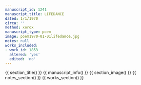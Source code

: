 ```yaml
---
manuscript_id: 1241
manuscript_title: LIFEDANCE
dated: 1/1/1970
circa: ''
method: xerox
manuscript_type: poem
image: poem1970-01-01lifedance.jpg
notes: null
works_included:
- work_id: 1853
  altered: 'yes'
  edited: 'no'
---
```


{{ section_title() }}
{{ manuscript_info() }}
{{ section_image() }}
{{ notes_section() }}
{{ works_section() }}
